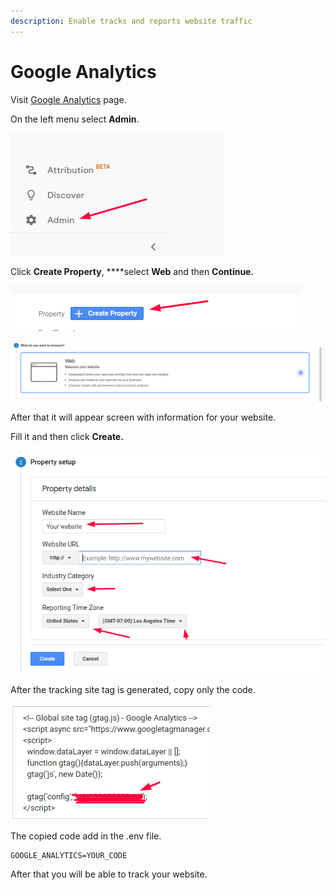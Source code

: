 ```yaml
---
description: Enable tracks and reports website traffic
---
```


# Google Analytics

Visit [Google Analytics](https://analytics.google.com/) page.

On the left menu select **Admin**.

![](../.gitbook/assets/screenshot.png)

Click **Create Property**, ****select **Web** and then **Continue.**

![](../.gitbook/assets/screenshot%20%283%29.png)

![](../.gitbook/assets/screenshot2.png)

After that it will appear screen with information for your website.

Fill it and then click **Create.**

![](../.gitbook/assets/screenshot%20%284%29.png)

After the tracking site tag is generated, copy only the code.

![](../.gitbook/assets/screenshot%20%287%29.png)

The copied code add in the .env file.

```text
GOOGLE_ANALYTICS=YOUR_CODE
```

After that you will be able to track your website.

